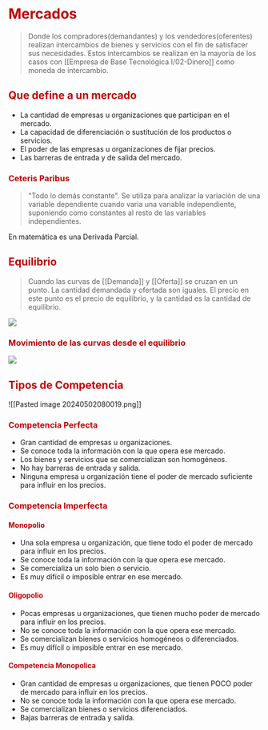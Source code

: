 # <span style="color:#c00000">Mercados</span>

> Donde los compradores(demandantes) y los vendedores(oferentes) realizan intercambios de bienes y servicios con el fin de satisfacer sus necesidades. Estos intercambios se realizan en la mayoría de los casos con [[Empresa de Base Tecnológica I/02-Dinero]] como moneda de intercambio.

## <span style="color:#c00000">Que define a un mercado</span>
- La cantidad de empresas u organizaciones que participan en el mercado.
- La capacidad de diferenciación o sustitución de los productos o servicios.
- El poder de las empresas u organizaciones de fijar precios.
- Las barreras de entrada y de salida del mercado.

### <span style="color:#c00000">Ceteris Paribus</span>
> "Todo lo demás constante". Se utiliza para analizar la variación de una variable dependiente cuando varia una variable independiente, suponiendo como constantes al resto de las variables independientes.

En matemática es una Derivada Parcial.

## <span style="color:#c00000">Equilibrio</span>

> Cuando las curvas de [[Demanda]] y [[Oferta]] se cruzan en un punto. La cantidad demandada y ofertada son iguales. 
> El precio en este punto es el precio de equilibrio, y la cantidad es la cantidad de equilibrio.

![](https://lh7-us.googleusercontent.com/xkZw11AHj5Vsbi_K6-2NeqXw8G9r2GtxFsLilekqmGZSF3D0-P3bIFjdYBRlBZKdB2Ne3QJjNaHjoswxqrO0Efl-haxOhlP3utynOEQvTR4GMaqfx7QOT_BJg9YUPI6ZosWPcg74V3_dVFg9nOm3mWHLfg=nw)


### <span style="color:#c00000">Movimiento de las curvas desde el equilibrio</span>


![](https://lh7-us.googleusercontent.com/yfAq1Vt3bEoEqqmLJva3_RiJ-8PJZO0zAzSzeQ8sBAwQGZ-R3QF5ptt0crhs3YHCeI0QQOvxhBuesl2rQXUgcXju20QPgzjiwKaCFatNNNkrvtmXzoYHP5kfj5oiPhRYurAUrkfljIRxAuC0Et7vWz05Kw=nw)


## <span style="color:#c00000">Tipos de Competencia</span>

![[Pasted image 20240502080019.png]]
### <span style="color:#c00000">Competencia Perfecta</span>
- Gran cantidad de empresas u organizaciones.
- Se conoce toda la información con la que opera ese mercado.
- Los bienes y servicios que se comercializan son homogéneos.
- No hay barreras de entrada y salida.
- Ninguna empresa u organización tiene el poder de mercado suficiente para influir en los precios.

### <span style="color:#c00000">Competencia Imperfecta</span>
#### <span style="color:#c00000">Monopolio</span>

- Una sola empresa u organización, que tiene todo el poder de mercado para influir en los precios.
- Se conoce toda la información con la que opera ese mercado.
- Se comercializa un solo bien o servicio.
- Es muy difícil o imposible entrar en ese mercado.
#### <span style="color:#c00000">Oligopolio</span>

- Pocas empresas u organizaciones, que tienen mucho poder de mercado para influir en los precios.
- No se conoce toda la información con la que opera ese mercado.
- Se comercializan bienes o servicios homogéneos o diferenciados.
- Es muy difícil o imposible entrar en ese mercado.
#### <span style="color:#c00000">Competencia Monopolica</span>

- Gran cantidad de empresas u organizaciones, que tienen POCO poder de mercado para influir en los precios.
- No se conoce toda la información con la que opera ese mercado.
- Se comercializan bienes o servicios diferenciados.
- Bajas barreras de entrada y salida.